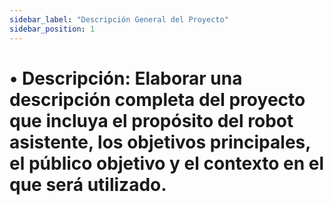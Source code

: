 ```yaml
---
sidebar_label: "Descripción General del Proyecto"
sidebar_position: 1
---
```


# •	Descripción: Elaborar una descripción completa del proyecto que incluya el propósito del robot asistente, los objetivos principales, el público objetivo y el contexto en el que será utilizado.
